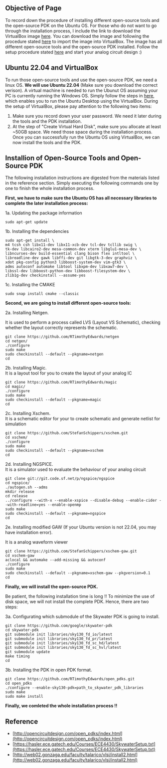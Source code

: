 ## Objective of Page
To record down the procedure of installing different open-source tools and the open-source PDK on the Ubuntu OS.
For those who do not want to go through the installation process, I include the link to download the VirtualBox image [here](!).
You can download the image and following the procedure stated [here](https://docs.oracle.com/en/virtualization/virtualbox/6.0/user/ovf.html#ovf-import-appliance) to import the image into VirtualBox.
The image has all different open-source tools and the open-source PDK installed.  Follow the setup procedure stated [here](https://github.com/eescottie/opensrc_analog) and start your analog circuit design :)

## Ubuntu 22.04 and VirtualBox
To run those open-source tools and use the open-source PDK, we need a linux OS.  **We will use Ubuntu 22.04** (Make sure you download the correct verison).
A virtual machine is needed to run the Ubunut OS assuming your PC is currently running the Windows OS.
Simply follow the steps in [here](https://ubuntu.com/tutorials/how-to-run-ubuntu-desktop-on-a-virtual-machine-using-virtualbox#1-overview), which enables you to run the Ubuntu Desktop using the VirtualBox.
During the setup of VirtualBox, please pay attention to the following two items:
1. Make sure you record down your user password.  We need it later during the tools and the PDK installation.
2. At the step of "Create Virtual Hard Disk", make sure you allocate at least ~50GB space.  We need those space during the installation process.
Once you can successfully run the Ubuntu OS using VirtualBox, we can now install the tools and the PDK.

## Installion of Open-Source Tools and Open-Source PDK
The following installation instructions are digested from the materials listed in the reference section.
Simply executing the following commands one by one to finish the whole installation process.

**First, we have to make sure the Ubuntu OS has all necessary libraries to complete the later installation process:**

1a. Updating the package information
```
sudo apt-get update
```
1b. Installing the dependencies
```
sudo apt-get install \
m4 tcsh csh libx11-dev libx11-xcb-dev tcl-dev tcllib swig \
tk-dev libcairo2-dev mesa-common-dev xterm libglu1-mesa-dev \
libncurses-dev build-essential clang bison flex intltool \
libreadline-dev gawk libffi-dev git libgtk-3-dev graphviz \
xdot pkg-config python3 libboost-system-dev vim-gtk3 \
adms autoconf automake libtool libxpm-dev libxaw7-dev \
libssl-dev libboost-python-dev libboost-filesystem-dev \
zlib1g-dev checkinstall --assume-yes
```
1c. Installing the CMAKE
```
sudo snap install cmake --classic
```

**Second, we are going to install different open-source tools:**

2a.  Installing Netgen.

It is used to perform a process called LVS (Layout VS Schematic), checking whether the layout correctly represents the schematic.
```
git clone https://github.com/RTimothyEdwards/netgen
cd netgen/
./configure 
sudo make 
sudo checkinstall --default --pkgname=netgen
cd
```
2b.  Installing Magic.  
It is a layout tool for you to create the layout of your analog IC
```
git clone https://github.com/RTimothyEdwards/magic
cd magic/
./configure
sudo make
sudo checkinstall --default --pkgname=magic
cd
```
2c.  Installing Xschem.  
It is a schematic editor for your to create schematic and generate netlist for simulation
```
git clone https://github.com/StefanSchippers/xschem.git
cd xschem/
./configure
sudo make
sudo checkinstall --default --pkgname=xschem
cd
```
2d.  Installing NGSPICE.  
It is a simulator used to evaluate the behaviour of your analog circuit
```
git clone git://git.code.sf.net/p/ngspice/ngspice
cd ngspice/
./autogen.sh --adms
mkdir release
cd release 
../configure --with-x --enable-xspice --disable-debug --enable-cider --with-readline=yes --enable-openmp
sudo make
sudo checkinstall --default --pkgname=ngspice
cd
```
2e. Installing modified GAW (If your Ubuntu version is not 22.04, you may have installation error).

It is a analog waveform viewer
```
git clone https://github.com/StefanSchippers/xschem-gaw.git
cd xschem-gaw
aclocal && automake --add-missing && autoconf
./configure
sudo make
sudo checkinstall --default --pkgname=xschem-gaw --pkgversion=0.1
cd
```
**Finally, we will install the open-source PDK.**

Be patient, the following installation time is long !!
To minimize the use of disk space, we will not install the complete PDK.  Hence, there are two steps:

3a.  Configurating which submodule of the Skywater PDK is going to install.
```
git clone https://github.com/google/skywater-pdk
cd skywater-pdk
git submodule init libraries/sky130_fd_io/latest
git submodule init libraries/sky130_fd_pr/latest
git submodule init libraries/sky130_fd_sc_hd/latest
git submodule init libraries/sky130_fd_sc_hvl/latest
git submodule update
make timing
cd
```
3b.  Installing the PDK in open PDK format.
```
git clone https://github.com/RTimothyEdwards/open_pdks.git
cd open_pdks
./configure --enable-sky130-pdk=path_to_skywater_pdk_libraries
sudo make
sudo make install
```
**Finally, we comleted the whole installation process !!**

## Reference
- [http://opencircuitdesign.com/open_pdks/index.html](http://opencircuitdesign.com/open_pdks/index.html)
- [https://hasler.ece.gatech.edu/Courses/ECE4430/SkywaterSetup.txt](https://hasler.ece.gatech.edu/Courses/ECE4430/SkywaterSetup.txt)
- [http://web02.gonzaga.edu/faculty/talarico/vlsi/install2.html](http://web02.gonzaga.edu/faculty/talarico/vlsi/install2.html)
